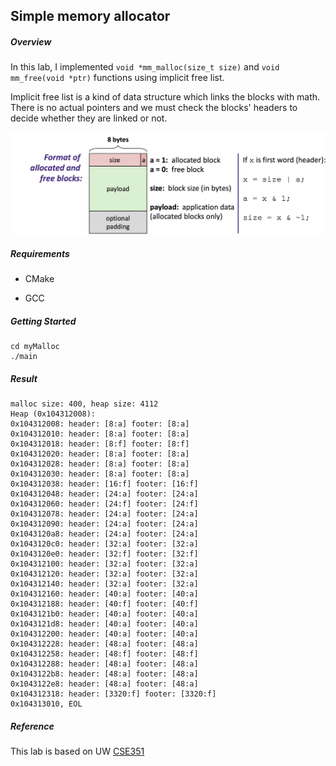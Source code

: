 ## Simple memory allocator

##### Overview

In this lab, I implemented `void *mm_malloc(size_t size)` and `void mm_free(void *ptr)` functions using implicit free list.

Implicit free list is a kind of data structure which links the blocks with math. There is no actual pointers and we must check the blocks' headers to decide whether they are linked or not.



![image-20191023092014732](README.assets/image-20191023092014732.png)



##### Requirements

- CMake

- GCC

  

##### Getting Started

```
cd myMalloc
./main
```



##### Result

```
malloc size: 400, heap size: 4112
Heap (0x104312008):
0x104312008: header: [8:a] footer: [8:a]
0x104312010: header: [8:a] footer: [8:a]
0x104312018: header: [8:f] footer: [8:f]
0x104312020: header: [8:a] footer: [8:a]
0x104312028: header: [8:a] footer: [8:a]
0x104312030: header: [8:a] footer: [8:a]
0x104312038: header: [16:f] footer: [16:f]
0x104312048: header: [24:a] footer: [24:a]
0x104312060: header: [24:f] footer: [24:f]
0x104312078: header: [24:a] footer: [24:a]
0x104312090: header: [24:a] footer: [24:a]
0x1043120a8: header: [24:a] footer: [24:a]
0x1043120c0: header: [32:a] footer: [32:a]
0x1043120e0: header: [32:f] footer: [32:f]
0x104312100: header: [32:a] footer: [32:a]
0x104312120: header: [32:a] footer: [32:a]
0x104312140: header: [32:a] footer: [32:a]
0x104312160: header: [40:a] footer: [40:a]
0x104312188: header: [40:f] footer: [40:f]
0x1043121b0: header: [40:a] footer: [40:a]
0x1043121d8: header: [40:a] footer: [40:a]
0x104312200: header: [40:a] footer: [40:a]
0x104312228: header: [48:a] footer: [48:a]
0x104312258: header: [48:f] footer: [48:f]
0x104312288: header: [48:a] footer: [48:a]
0x1043122b8: header: [48:a] footer: [48:a]
0x1043122e8: header: [48:a] footer: [48:a]
0x104312318: header: [3320:f] footer: [3320:f]
0x104313010, EOL
```



##### Reference

This lab is based on UW [CSE351](https://courses.cs.washington.edu/courses/cse351/19sp/lectures/24/CSE351-L24-memalloc-I_19sp.pdf)

